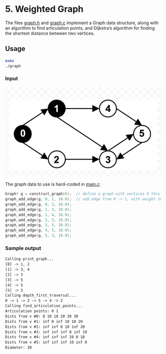 # 5. Weighted Graph

The files [graph.h](graph.h) and [graph.c](graph.c) implement a Graph data structure, along with an algorithm to find articulation points, and Dijkstra’s algorithm for finding the shortest distance between two vertices.

## Usage

```sh
make
./graph
```

### Input

![The graph being used](graph.png)

The graph data to use is hard-coded in [main.c](main.c):
```c
Graph* g = construct_graph(6);  // define a graph with vertices 0 thru 5
graph_add_edge(g, 0, 1, 10.0);  // add edge from 0 -> 1, with weight 10.0
graph_add_edge(g, 0, 2, 10.0);
graph_add_edge(g, 1, 3, 10.0);
graph_add_edge(g, 1, 4, 10.0);
graph_add_edge(g, 2, 3, 10.0);
graph_add_edge(g, 3, 5, 10.0);
graph_add_edge(g, 4, 5, 10.0);
graph_add_edge(g, 5, 3, 10.0);
```

### Sample output

```txt
Calling print_graph...
[0] -> 1, 2
[1] -> 3, 4
[2] -> 3
[3] -> 5
[4] -> 5
[5] -> 3
Calling depth_first_traversal...
0 -> 1 -> 3 -> 5 -> 4 -> 2
Calling find_articulation_points...
Articulation points: 0 1 
Dists from v #0: 0 10 10 20 20 30 
Dists from v #1: inf 0 inf 10 10 20 
Dists from v #2: inf inf 0 10 inf 20 
Dists from v #3: inf inf inf 0 inf 10 
Dists from v #4: inf inf inf 20 0 10 
Dists from v #5: inf inf inf 10 inf 0 
Diameter: 30
```